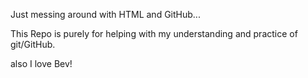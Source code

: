 Just messing around with HTML and GitHub...

This Repo is purely for helping with my understanding and practice of git/GitHub.

also I love Bev!
